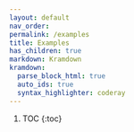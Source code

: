 ```yaml
---
layout: default
nav_order: 
permalink: /examples
title: Examples
has_children: true
markdown: Kramdown
kramdown:
  parse_block_html: true
  auto_ids: true
  syntax_highlighter: coderay
---
```


1. TOC
{:toc}
